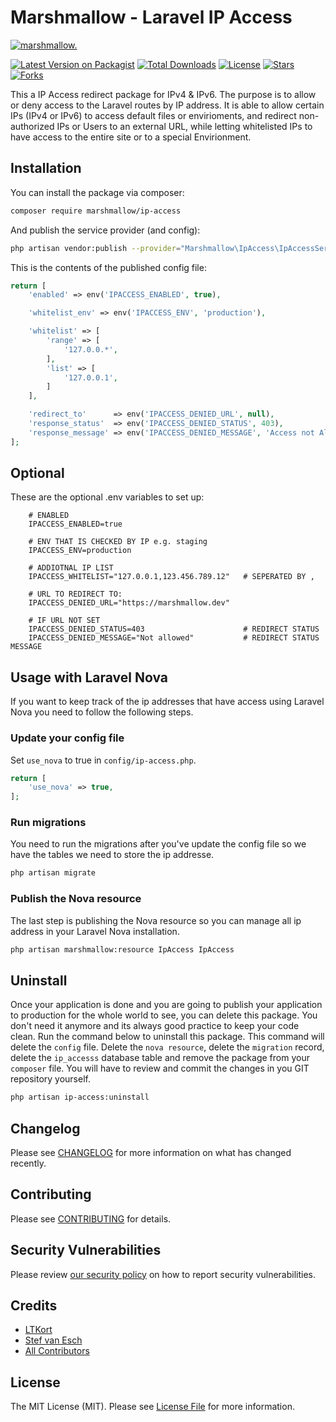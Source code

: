 # Marshmallow - Laravel IP Access

[![marshmallow.](https://marshmallow.dev/cdn/media/logo-red-237x46.png "marshmallow.")](https://marshmallow.dev)

[![Latest Version on Packagist](https://img.shields.io/packagist/v/marshmallow/ip-access.svg)](https://packagist.org/packages/marshmallow/ip-access)
[![Total Downloads](https://img.shields.io/packagist/dt/marshmallow/ip-access.svg)](https://packagist.org/packages/marshmallow/ip-access)
[![License](https://img.shields.io/packagist/l/marshmallow/ip-access.svg)](https://gitlab.com/marshmallowdev)
[![Stars](https://img.shields.io/github/stars/marshmallow-packages/ip-access?color=yellow&style=plastic)](https://github.com/marshmallow-packages/ip-access)
[![Forks](https://img.shields.io/github/forks/marshmallow-packages/ip-access?color=brightgreen&style=plastic)](https://github.com/marshmallow-packages/ip-access)

This a IP Access redirect package for IPv4 & IPv6.
The purpose is to allow or deny access to the Laravel routes by IP address.
It is able to allow certain IPs (IPv4 or IPv6) to access default files or envirioments, and redirect non-authorized IPs or Users to an external URL, while letting whitelisted IPs to have access to the entire site or to a special Envirionment.

## Installation

You can install the package via composer:

```bash
composer require marshmallow/ip-access
```

And publish the service provider (and config):

```bash
php artisan vendor:publish --provider="Marshmallow\IpAccess\IpAccessServiceProvider"
```

This is the contents of the published config file:

```php
return [
    'enabled' => env('IPACCESS_ENABLED', true),

    'whitelist_env' => env('IPACCESS_ENV', 'production'),

    'whitelist' => [
        'range' => [
            '127.0.0.*',
        ],
        'list' => [
            '127.0.0.1',
        ]
    ],

    'redirect_to'      => env('IPACCESS_DENIED_URL', null),
    'response_status'  => env('IPACCESS_DENIED_STATUS', 403),
    'response_message' => env('IPACCESS_DENIED_MESSAGE', 'Access not Allowed'),
];
```

## Optional

These are the optional .env variables to set up:

```
    # ENABLED
    IPACCESS_ENABLED=true

    # ENV THAT IS CHECKED BY IP e.g. staging
    IPACCESS_ENV=production

    # ADDIOTNAL IP LIST
    IPACCESS_WHITELIST="127.0.0.1,123.456.789.12"   # SEPERATED BY ,

    # URL TO REDIRECT TO:
    IPACCESS_DENIED_URL="https://marshmallow.dev"

    # IF URL NOT SET
    IPACCESS_DENIED_STATUS=403                      # REDIRECT STATUS
    IPACCESS_DENIED_MESSAGE="Not allowed"           # REDIRECT STATUS MESSAGE
```

## Usage with Laravel Nova

If you want to keep track of the ip addresses that have access using Laravel Nova you need to follow the following steps.

### Update your config file

Set `use_nova` to true in `config/ip-access.php`.

```php
return [
    'use_nova' => true,
];
```

### Run migrations

You need to run the migrations after you've update the config file so we have the tables we need to store the ip addresse.

```bash
php artisan migrate
```

### Publish the Nova resource

The last step is publishing the Nova resource so you can manage all ip address in your Laravel Nova installation.

```bash
php artisan marshmallow:resource IpAccess IpAccess
```

## Uninstall

Once your application is done and you are going to publish your application to production for the whole world to see, you can delete this package. You don't need it anymore and its always good practice to keep your code clean. Run the command below to uninstall this package. This command will delete the `config` file. Delete the `nova resource`, delete the `migration` record, delete the `ip_accesss` database table and remove the package from your `composer` file. You will have to review and commit the changes in you GIT repository yourself.

```bash
php artisan ip-access:uninstall
```

## Changelog

Please see [CHANGELOG](CHANGELOG.md) for more information on what has changed recently.

## Contributing

Please see [CONTRIBUTING](.github/CONTRIBUTING.md) for details.

## Security Vulnerabilities

Please review [our security policy](../../security/policy) on how to report security vulnerabilities.

## Credits

-   [LTKort](https://github.com/LTKort)
-   [Stef van Esch](https://github.com/stefvanesch)
-   [All Contributors](../../contributors)

## License

The MIT License (MIT). Please see [License File](LICENSE.md) for more information.
